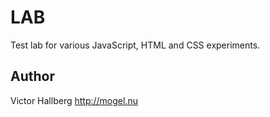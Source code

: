 LAB
====================

Test lab for various JavaScript, HTML and CSS experiments.

Author
--------------------

Victor Hallberg <http://mogel.nu>
